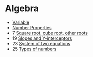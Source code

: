 ﻿# Algebra

- [Variable](variable)
- [Number Properties](number-properties)
- 7 [Square root, cube root, other roots](square-root-cube-root)
- 19 [Slopes and Y-interceptors](slopes-and-y-interceptors)
- 23 [System of two equations](system-of-two-equations)
- 25 [Types of numbers](types-of-numbers)